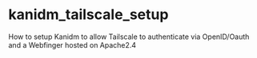 # kanidm_tailscale_setup
How to setup Kanidm to allow Tailscale to authenticate via OpenID/Oauth and a Webfinger hosted on Apache2.4
